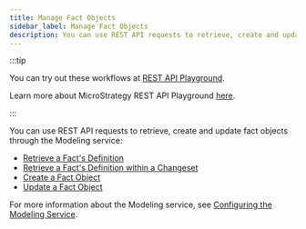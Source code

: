 ```yaml
---
title: Manage Fact Objects
sidebar_label: Manage Fact Objects
description: You can use REST API requests to retrieve, create and update fact objects through the Modeling service.
---
```


:::tip

You can try out these workflows at [REST API Playground](https://www.postman.com/microstrategysdk/workspace/microstrategy-rest-api/folder/16131298-d9b59a86-7b75-4cea-be1c-941dae6f4b08?ctx=documentation).

Learn more about MicroStrategy REST API Playground [here](/docs/getting-started/playground.md).

:::

You can use REST API requests to retrieve, create and update fact objects through the Modeling service:

- [Retrieve a Fact's Definition](./retrieve-a-facts-definition.md)
- [Retrieve a Fact's Definition within a Changeset](./retrieve-a-facts-definition-within-a-changeset.md)
- [Create a Fact Object](./create-a-fact-object.md)
- [Update a Fact Object](./update-a-fact-object.md)

For more information about the Modeling service, see [Configuring the Modeling Service](https://www2.microstrategy.com/producthelp/Current/InstallConfig/en-us/Content/modeling_service.htm).
